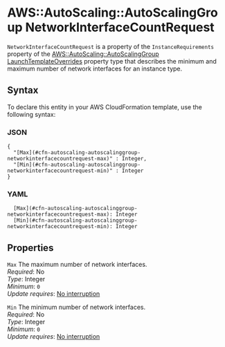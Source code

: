 # AWS::AutoScaling::AutoScalingGroup NetworkInterfaceCountRequest<a name="aws-properties-autoscaling-autoscalinggroup-networkinterfacecountrequest"></a>

`NetworkInterfaceCountRequest` is a property of the `InstanceRequirements` property of the [AWS::AutoScaling::AutoScalingGroup LaunchTemplateOverrides](https://docs.aws.amazon.com/AWSCloudFormation/latest/UserGuide/aws-properties-autoscaling-autoscalinggroup-launchtemplateoverrides.html) property type that describes the minimum and maximum number of network interfaces for an instance type\.

## Syntax<a name="aws-properties-autoscaling-autoscalinggroup-networkinterfacecountrequest-syntax"></a>

To declare this entity in your AWS CloudFormation template, use the following syntax:

### JSON<a name="aws-properties-autoscaling-autoscalinggroup-networkinterfacecountrequest-syntax.json"></a>

```
{
  "[Max](#cfn-autoscaling-autoscalinggroup-networkinterfacecountrequest-max)" : Integer,
  "[Min](#cfn-autoscaling-autoscalinggroup-networkinterfacecountrequest-min)" : Integer
}
```

### YAML<a name="aws-properties-autoscaling-autoscalinggroup-networkinterfacecountrequest-syntax.yaml"></a>

```
  [Max](#cfn-autoscaling-autoscalinggroup-networkinterfacecountrequest-max): Integer
  [Min](#cfn-autoscaling-autoscalinggroup-networkinterfacecountrequest-min): Integer
```

## Properties<a name="aws-properties-autoscaling-autoscalinggroup-networkinterfacecountrequest-properties"></a>

`Max`  <a name="cfn-autoscaling-autoscalinggroup-networkinterfacecountrequest-max"></a>
The maximum number of network interfaces\.  
*Required*: No  
*Type*: Integer  
*Minimum*: `0`  
*Update requires*: [No interruption](https://docs.aws.amazon.com/AWSCloudFormation/latest/UserGuide/using-cfn-updating-stacks-update-behaviors.html#update-no-interrupt)

`Min`  <a name="cfn-autoscaling-autoscalinggroup-networkinterfacecountrequest-min"></a>
The minimum number of network interfaces\.  
*Required*: No  
*Type*: Integer  
*Minimum*: `0`  
*Update requires*: [No interruption](https://docs.aws.amazon.com/AWSCloudFormation/latest/UserGuide/using-cfn-updating-stacks-update-behaviors.html#update-no-interrupt)
